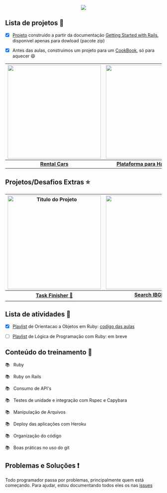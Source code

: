 <p align="center">
<img src="https://user-images.githubusercontent.com/46378210/78724750-7cde6080-7904-11ea-83b7-b373e0a3e965.png" />
</p>

## Lista de projetos :checkered_flag:

- [X] [Projeto](https://github.com/Diana-ops/Blog_Ruby) construido a partir da documentação [Getting Started with Rails](https://guides.rubyonrails.org/getting_started.html), disponivel apenas para dowload (pacote zip) 

- [x] Antes das aulas, construimos um projeto para um [CookBook](https://github.com/Diana-ops/treinaDev_turma3/tree/master/code-saga-cookbook), só para aquecer :smile:

| [<img src="https://user-images.githubusercontent.com/46378210/81428957-76295000-9133-11ea-910a-ccbdf88e32ba.png" width="300"/>](https://github.com/Diana-ops/rental-cars-treina-dev-1)| [<img src="https://user-images.githubusercontent.com/46378210/81453266-7ccdbc80-915f-11ea-9b07-fdfb166e60bd.png" width="300"/>](https://github.com/Diana-ops/plataforma-headhunters-treina-dev)|
| :----: | :----: |
| [**Rental Cars**](https://github.com/Diana-ops/rental-cars-treina-dev-1) | [**Plataforma para Handhunters**](https://github.com/Diana-ops/plataforma-headhunters-treina-dev) |

## Projetos/Desafios Extras :star:

|[<img src="https://user-images.githubusercontent.com/46378210/84390462-04c73c00-abce-11ea-9a83-8655b3166796.png" alt="Titulo do Projeto" width="300"/>](https://github.com/reginadiana/new_api_task) | [<img src="https://user-images.githubusercontent.com/46378210/84443430-f7ce3b00-ac15-11ea-946b-9937fe8042ab.png" width="300">](https://github.com/reginadiana/search_IBGE) |
| :----: | :----: |
| [**Task Finisher** :memo:](https://github.com/reginadiana/new_api_task) | [**Search IBGE** :bar_chart:](https://github.com/reginadiana/search_IBGE) |

## Lista de atividades :memo:

- [X] [Playlist](https://www.youtube.com/playlist?list=PLajdzeQ7QG3jS3yEBFkf7GsXvoSj6wuPY) de Orientacao a Objetos em Ruby: [codigo das aulas](https://github.com/Diana-ops/treinaDev_turma3/tree/master/playlist-ruby-oo)

- [ ] [Playlist](https://www.youtube.com/playlist?list=PLajdzeQ7QG3iXblkBah6Ffoaa7Idxn4cT) de Lógica de Programação com Ruby: em breve

## Conteúdo do treinamento :school_satchel:

:books: &nbsp; Ruby

:books: &nbsp; Ruby on Rails

:books: &nbsp; Consumo de API's

:books: &nbsp; Testes de unidade e integração com Rspec e Capybara 

:books: &nbsp; Manipulação de Arquivos 

:books: &nbsp; Deploy das aplicações com Heroku

:books: &nbsp; Organização do código

:books: &nbsp; Boas práticas no uso do git

## Problemas e Soluções :exclamation: 

Todo programador passa por problemas, principalmente quem está começando. Para ajudar, estou documentando todos eles os nas [issues](https://github.com/Diana-ops/rental-cars-treina-dev-1/issues) 
